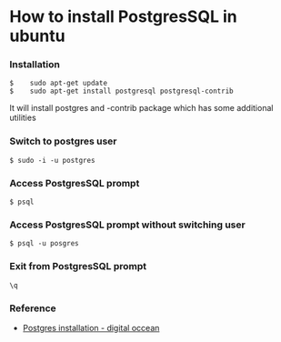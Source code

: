 # How to install PostgresSQL in ubuntu

### Installation
```
$    sudo apt-get update
$    sudo apt-get install postgresql postgresql-contrib
```
It will install postgres and -contrib package which has some additional utilities

### Switch to postgres user 
```
$ sudo -i -u postgres
```

### Access PostgresSQL prompt
```
$ psql
```

### Access PostgresSQL prompt without switching user
```
$ psql -u posgres
```

### Exit from PostgresSQL prompt
```
\q
```

### Reference 
* [Postgres installation - digital occean](https://www.digitalocean.com/community/tutorials/how-to-install-and-use-postgresql-on-ubuntu-16-04)
